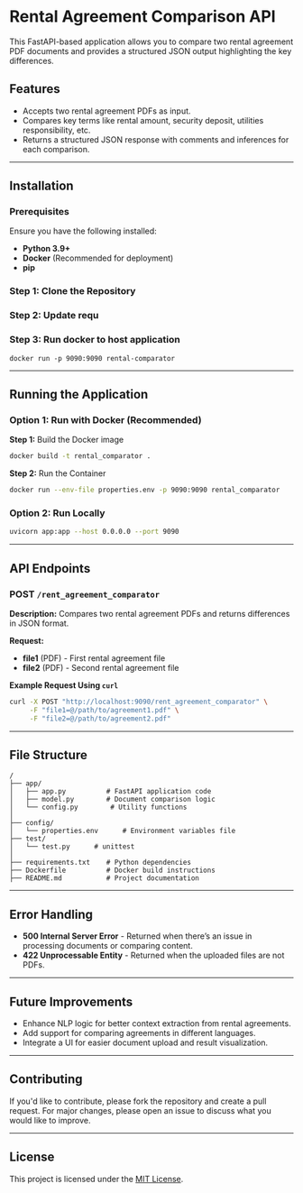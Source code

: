 # Rental Agreement Comparison API

This FastAPI-based application allows you to compare two rental agreement PDF documents and provides a structured JSON output highlighting the key differences.

## Features
- Accepts two rental agreement PDFs as input.
- Compares key terms like rental amount, security deposit, utilities responsibility, etc.
- Returns a structured JSON response with comments and inferences for each comparison.

---

## Installation

### Prerequisites
Ensure you have the following installed:
- **Python 3.9+**
- **Docker** (Recommended for deployment)
- **pip**

### Step 1: Clone the Repository
### Step 2: Update requ
### Step 3: Run docker to host application
```
docker run -p 9090:9090 rental-comparator 
```

---

## Running the Application

### Option 1: Run with Docker (Recommended)

**Step 1:** Build the Docker image
```bash
docker build -t rental_comparator .
```

**Step 2:** Run the Container
```bash
docker run --env-file properties.env -p 9090:9090 rental_comparator
```

### Option 2: Run Locally
```bash
uvicorn app:app --host 0.0.0.0 --port 9090
```

---

## API Endpoints

### **POST** `/rent_agreement_comparator`
**Description:** Compares two rental agreement PDFs and returns differences in JSON format.

**Request:**
- **file1** (PDF) - First rental agreement file
- **file2** (PDF) - Second rental agreement file

**Example Request Using `curl`**
```bash
curl -X POST "http://localhost:9090/rent_agreement_comparator" \
     -F "file1=@/path/to/agreement1.pdf" \
     -F "file2=@/path/to/agreement2.pdf"
```


---

## File Structure
```
/
├── app/
│   ├── app.py          # FastAPI application code
│   ├── model.py        # Document comparison logic
│   └── config.py        # Utility functions
│
├── config/
│   └── properties.env      # Environment variables file
├── test/
│   └── test.py      # unittest 
│
├── requirements.txt    # Python dependencies
├── Dockerfile          # Docker build instructions
├── README.md           # Project documentation
```

---

## Error Handling
- **500 Internal Server Error** - Returned when there’s an issue in processing documents or comparing content.
- **422 Unprocessable Entity** - Returned when the uploaded files are not PDFs.

---

## Future Improvements
- Enhance NLP logic for better context extraction from rental agreements.
- Add support for comparing agreements in different languages.
- Integrate a UI for easier document upload and result visualization.

---

## Contributing
If you'd like to contribute, please fork the repository and create a pull request. For major changes, please open an issue to discuss what you would like to improve.

---

## License
This project is licensed under the [MIT License](LICENSE).

